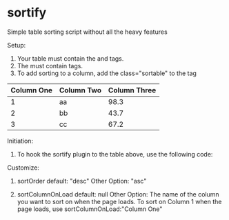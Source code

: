 sortify
=======

Simple table sorting script without all the heavy features

Setup:

1. Your table must contain the <thead> and <tbody> tags.
2. The <thead> must contain <th> tags.
3. To add sorting to a column, add the class="sortable" to the <th> tag

<table class="sort-table">
<thead>
  <th class="sortable">Column One</th>
  <th class="sortable">Column Two</th>
  <th class="sortable">Column Three</th>
</thead>
<tbody>
  <tr>
    <td>1</td>
    <td>aa</td>
    <td>98.3</td>
  <tr>
  <tr>
    <td>2</td>
    <td>bb</td>
    <td>43.7</td>
  <tr>
  <tr>
    <td>3</td>
    <td>cc</td>
    <td>67.2</td>
  <tr>
<tbody>
</table>

Initiation:

1. To hook the sortify plugin to the table above, use the following code:

<script type="text/javascript">
(function($){
	$('table.sort-table').sortify();
})(jQuery);
</script>

Customize:

1. sortOrder
    default: "desc"
    Other Option: "asc"

2. sortColumnOnLoad
    default: null
    Other Option: The name of the column you want to sort on when the page loads. To sort on Column 1 when the page         loads, use sortColumnOnLoad:"Column One" 

